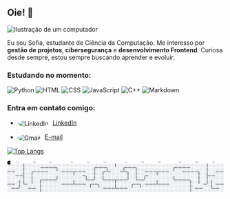 ## Oie! 🤝

![Ilustração de um computador]((https://sora.chatgpt.com/g/gen_01jwrnsacnefjvvg16dt5cqrxh))

Eu sou Sofia, estudante de Ciência da Computação. Me interesso por **gestão de projetos**, **cibersegurança** e **desenvolvimento Frontend**. Curiosa desde sempre, estou sempre buscando aprender e evoluir.

### Estudando no momento:

![Python](https://img.shields.io/badge/Python-3776AB?style=for-the-badge&logo=python&logoColor=white)
![HTML](https://img.shields.io/badge/HTML-239120?style=for-the-badge&logo=html5&logoColor=white)
![CSS](https://img.shields.io/badge/CSS-239120?&style=for-the-badge&logo=css3&logoColor=white)
![JavaScript](https://img.shields.io/badge/JavaScript-F7DF1E?style=for-the-badge&logo=javascript&logoColor=black)
![C++](https://img.shields.io/badge/C%2B%2B-00599C?style=for-the-badge&logo=c%2B%2B&logoColor=white)
![Markdown](https://img.shields.io/badge/Markdown-000000?style=for-the-badge&logo=markdown&logoColor=white)

### Entra em contato comigo:

- <img src="https://cdn-icons-png.flaticon.com/512/174/174857.png" alt="LinkedIn" width="20" height="20" style="border-radius:50%; vertical-align:middle; margin-right:6px;" /> [LinkedIn](https://www.linkedin.com/in/sofiaavallonesakovitz)

- <img src="https://cdn-icons-png.flaticon.com/512/732/732200.png" alt="Gmail" width="20" height="20" style="border-radius:50%; vertical-align:middle; margin-right:6px;" /> [E-mail](mailto:sofiasakovitz@gmail.com)

[![Top Langs](https://github-readme-stats.vercel.app/api/top-langs/?username=sofiaavallone&layout=compact)](https://github.com/anuraghazra/github-readme-stats)

<picture>
  <source media="(prefers-color-scheme: dark)" srcset="https://raw.githubusercontent.com/sofiaavallone/sofiaavallone/output/pacman-contribution-graph-dark.svg">
  <source media="(prefers-color-scheme: light)" srcset="https://raw.githubusercontent.com/sofiaavallone/sofiaavallone/output/pacman-contribution-graph.svg">
  <img alt="pacman contribution graph" src="https://raw.githubusercontent.com/sofiaavallone/sofiaavallone/output/pacman-contribution-graph.svg">
</picture>
